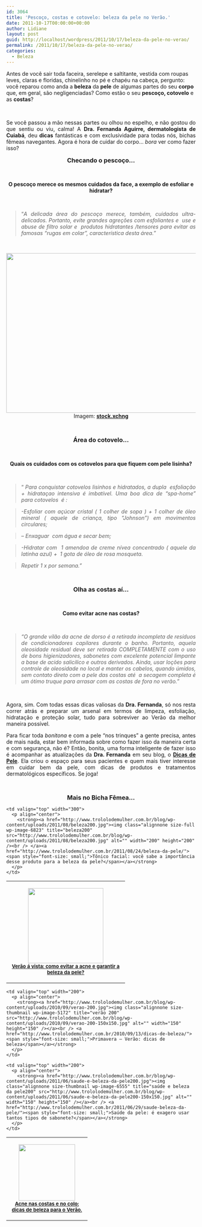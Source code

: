 ```yaml
---
id: 3064
title: 'Pescoço, costas e cotovelo: beleza da pele no Verão.'
date: 2011-10-17T00:00:00+00:00
author: Lidiane
layout: post
guid: http://localhost/wordpress/2011/10/17/beleza-da-pele-no-verao/
permalink: /2011/10/17/beleza-da-pele-no-verao/
categories:
  - Beleza
---
```

Antes de você sair toda faceira, serelepe e saltitante, vestida com roupas leves, claras e floridas, chinelinho no pé e chapéu na cabeça, pergunto: você reparou como anda a **beleza** da **pele** de algumas partes do seu **corpo** que, em geral, são negligenciadas? Como estão o seu **pescoço, cotovelo** e as **costas**?

&nbsp;

<p align="justify">
  Se você passou a mão nessas partes ou olhou no espelho, e não gostou do que sentiu ou viu, calma! A <strong>Dra. Fernanda Aguirre, dermatologista de Cuiabá</strong>, deu <strong>dicas</strong> fantásticas e com exclusividade para todas nós, bichas fêmeas navegantes. Agora é hora de cuidar do corpo… <em>bora</em> ver como fazer isso?
</p>

<!--more-->

<p align="center">
  <strong><span style="font-size: medium;">Checando o pescoço…</span></strong>
</p>

&nbsp;

<p align="center">
  <strong>O pescoço merece os mesmos cuidados da face, a exemplo de esfoliar e hidratar?</strong>
</p>

&nbsp;

> <p align="justify">
>   “<em>A delicada área do pescoço merece, também, cuidados ultra-delicados. </em><em>Portanto, evite grandes agreções com esfoliantes e  use e abuse de filtro solar e  produtos hidratantes /tensores para evitar as famosas &#8220;rugas em colar&#8221;, característica desta área.”</em>
> </p>

&nbsp;

<p align="center">
  <a href="http://www.trololodemulher.com.br/blog/wp-content/uploads/2011/10/beleza-da-pele.jpg"><img class="alignnone size-full wp-image-7017" title="beleza da pele" src="http://www.trololodemulher.com.br/blog/wp-content/uploads/2011/10/beleza-da-pele.jpg" alt="" width="600" height="425" /></a><br /> Imagem: <strong><a href="http://www.sxc.hu/" target="_blank">stock.xchng</a></strong>
</p>

&nbsp;

<p align="center">
  <strong><span style="font-size: medium;">Área do cotovelo…</span></strong>
</p>

&nbsp;

<p align="center">
  <strong>Quais os cuidados com os cotovelos para que fiquem com pele lisinha?</strong>
</p>

&nbsp;

> <p align="justify">
>   “ <em>Para conquistar cotovelos lisinhos e hidratados, a dupla  esfoliação + hidrataçao intensiva é imbatível. </em><em>Uma boa dica de &#8220;spa-home&#8221; para cotovelos  é : </em>
> </p>

> <p align="justify">
>   <em>-Esfoliar com açúcar cristal ( 1 colher de sopa ) + 1 colher de óleo mineral ( aquele de criança, tipo &#8220;Johnson&#8221;) em movimentos circulares;</em>
> </p>

> <p align="justify">
>   <em>&#8211; Enxaguar  com água e secar bem;</em>
> </p>

> <p align="justify">
>   <em>-Hidratar com  1 amendoa de creme nívea concentrado ( aquele da latinha azul) +  1 gota de óleo de rosa mosqueta. </em>
> </p>

> <p align="justify">
>   <em>Repetir 1 x por semana.”</em>
> </p>

&nbsp;

<p align="center">
  <strong><span style="font-size: medium;">Olha as costas aí…</span></strong>
</p>

&nbsp;

<p align="center">
  <strong>Como evitar acne nas costas?</strong>
</p>

&nbsp;

> <p align="justify">
>   <em>“O grande vilão da acne de dorso é a retirada incompleta de resíduos de condicionadores capilares durante o banho. </em><em>Portanto, aquela oleosidade residual deve ser retirada COMPLETAMENTE com o uso de bons higienizadores, sabonetes com excelente potencial limpante a base de acido salicilico e outros derivados. </em><em>Ainda, usar loções para controle de oleosidade no local e manter os cabelos, quando úmidos, sem contato direto com a pele das costas até  a secagem completa é um ótimo truque para arrasar com as costas de fora no verão.”</em>
> </p>

&nbsp;

<p align="justify">
  Agora, sim. Com todas essas dicas valiosas da <strong>Dra. Fernanda</strong>, só nos resta correr atrás e preparar um arsenal em termos de limpeza, esfoliação, hidratação e proteção solar, tudo para sobreviver ao Verão da melhor maneira possível.
</p>

<p align="justify">
  Para ficar toda <em>bonitona</em> e com a pele “nos trinques” a gente precisa, antes de mais nada, estar bem informada sobre como fazer isso da maneira certa e com segurança, não é? Então, bonita, uma forma inteligente de fazer isso é acompanhar as atualizações da <strong>Dra. Fernanda</strong> em seu blog, o <strong><a href="http://dicasdepele.blogspot.com/" target="_blank">Dicas de Pele</a></strong>. Ela criou o espaço para seus pacientes e quem mais tiver interesse em cuidar bem da pele, com dicas de produtos e tratamentos dermatológicos específicos. Se joga!
</p>

&nbsp;

<p align="center">
  <strong><span style="font-size: medium;">Mais no Bicha Fêmea…</span></strong>
</p>

<table width="600" border="0" cellspacing="0" cellpadding="2">
  <tr>
    <td valign="top" width="300">
      <p align="center">
        <a href="http://www.trololodemulher.com.br/blog/wp-content/uploads/2011/09/beleza-da-pele-acne200.jpg"><img class="alignnone size-full wp-image-6895" title="beleza da pele acne200" src="http://www.trololodemulher.com.br/blog/wp-content/uploads/2011/09/beleza-da-pele-acne200.jpg" alt="" width="200" height="200" /></a><br /> <strong><a href="http://www.trololodemulher.com.br/2011/09/12/acne-beleza-pele/"><span style="font-size: small;">Verão á vista: como evitar a acne e garantir a beleza da pele?</span></a></strong>
      </p>
    </td>
    
    <td valign="top" width="300">
      <p align="center">
        <strong><a href="http://www.trololodemulher.com.br/blog/wp-content/uploads/2011/08/beleza200.jpg"><img class="alignnone size-full wp-image-6823" title="beleza200" src="http://www.trololodemulher.com.br/blog/wp-content/uploads/2011/08/beleza200.jpg" alt="" width="200" height="200" /><br /> </a><a href="http://www.trololodemulher.com.br/2011/08/24/beleza-da-pele/"><span style="font-size: small;">Tônico facial: você sabe a importância desse produto para a beleza da pele?</span></a></strong>
      </p>
    </td>
  </tr>
</table>

<table width="600" border="0" cellspacing="0" cellpadding="2">
  <tr>
    <td valign="top" width="200">
      <p align="center">
        <strong><a href="http://www.trololodemulher.com.br/blog/wp-content/uploads/2010/09/cabelos200.jpg"><img class="alignnone size-thumbnail wp-image-5235" title="cabelos200" src="http://www.trololodemulher.com.br/blog/wp-content/uploads/2010/09/cabelos200-150x150.jpg" alt="" width="150" height="150" /></a><br /> <a href="http://www.trololodemulher.com.br/2010/09/27/dicas-beleza-verao/"><span style="font-size: small;">Acne nas costas e no colo: dicas de beleza para o Verão.</span></a></strong>
      </p>
    </td>
    
    <td valign="top" width="200">
      <p align="center">
        <strong><a href="http://www.trololodemulher.com.br/blog/wp-content/uploads/2010/09/verao-200.jpg"><img class="alignnone size-thumbnail wp-image-5172" title="verão 200" src="http://www.trololodemulher.com.br/blog/wp-content/uploads/2010/09/verao-200-150x150.jpg" alt="" width="150" height="150" /></a><br /> <a href="http://www.trololodemulher.com.br/2010/09/13/dicas-de-beleza/"><span style="font-size: small;">Primavera – Verão: dicas de beleza</span></a></strong>
      </p>
    </td>
    
    <td valign="top" width="200">
      <p align="center">
        <strong><a href="http://www.trololodemulher.com.br/blog/wp-content/uploads/2011/06/saude-e-beleza-da-pele200.jpg"><img class="alignnone size-thumbnail wp-image-6555" title="saúde e beleza da pele200" src="http://www.trololodemulher.com.br/blog/wp-content/uploads/2011/06/saude-e-beleza-da-pele200-150x150.jpg" alt="" width="150" height="150" /></a><br /> <a href="http://www.trololodemulher.com.br/2011/06/29/saude-beleza-da-pele/"><span style="font-size: small;">Saúde da pele: é exagero usar tantos tipos de sabonete?</span></a></strong>
      </p>
    </td>
  </tr>
</table>

&nbsp;
